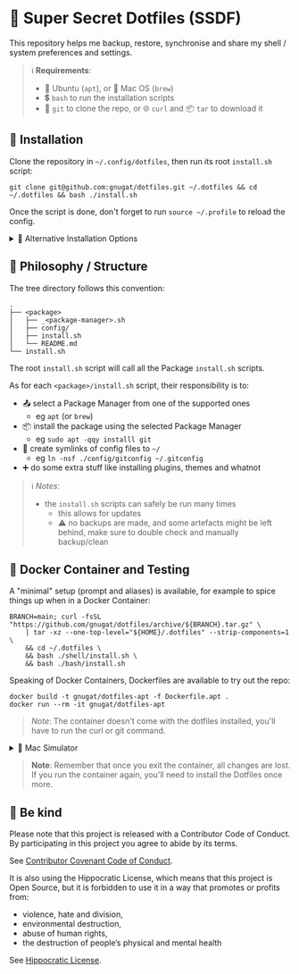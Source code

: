 # 🔵 Super Secret Dotfiles (SSDF)

This repository helps me backup, restore, synchronise and share
my shell / system preferences and settings.

> ℹ️  **Requirements**:
> - 🍊 Ubuntu (`apt`), or 🍏 Mac OS (`brew`)
> - 💲 `bash` to run the installation scripts
> - 🐙 `git` to clone the repo, or 🌐 `curl` and 📦 `tar` to download it

## 🚀 Installation

Clone the repository in `~/.config/dotfiles`, then run its root `install.sh` script:

```shell
git clone git@github.com:gnugat/dotfiles.git ~/.dotfiles && cd ~/.dotfiles && bash ./install.sh
```

Once the script is done, don't forget to run `source ~/.profile` to reload the config.

<details>
<summary>🚢 Alternative Installation Options</summary>

🍒 Instead of installing everything, individual packages can be installed:

```shell
curl -fsSL 'https://github.com/gnugat/dotfiles/archive/main.tar.gz' \
    | tar -xz --one-top-level="${HOME}/.dotfiles" --strip-components=1 \
    && cd ~/.dotfiles \
    && bash ./shell/install.sh \
    && bash ./bash/install.sh
```

⛏️ It's also possible to specify which (supported) package manager to use,
rather than letting the scripts automatically select one:

```shell
_SSDF_PACKAGE_MANAGER=brew bash ./install.sh
```
</details>

## 🌳 Philosophy / Structure

The tree directory follows this convention:

```
.
├── <package>
│   ├── _<package-manager>.sh
│   ├── config/
│   ├── install.sh
│   └── README.md
└── install.sh
```

The root `install.sh` script will call all the Package `install.sh` scripts.

As for each `<package>/install.sh` script, their responsibility is to:

* 📤 select a Package Manager from one of the supported ones
  * eg `apt` (or `brew`)
* 📦 install the package using the selected Package Manager
  * eg `sudo apt -qqy installl git`
* 🔗 create symlinks of config files to `~/`
  * eg `ln -nsf ./config/gitconfig ~/.gitconfig`
* ➕ do some extra stuff like installing plugins, themes and whatnot

> ℹ️  _Notes_:
> * the `install.sh` scripts can safely be run many times
>   * this allows for updates
>   * ⚠️  no backups are made, and some artefacts might be left behind,
         make sure to double check and manually backup/clean

## 🐋 Docker Container and Testing

A "minimal" setup (prompt and aliases) is available,
for example to spice things up when in a Docker Container:

```shell
BRANCH=main; curl -fsSL "https://github.com/gnugat/dotfiles/archive/${BRANCH}.tar.gz" \
    | tar -xz --one-top-level="${HOME}/.dotfiles" --strip-components=1 \
    && cd ~/.dotfiles \
    && bash ./shell/install.sh \
    && bash ./bash/install.sh
```

Speaking of Docker Containers, Dockerfiles are available to try out the repo:

```shell
docker build -t gnugat/dotfiles-apt -f Dockerfile.apt .
docker run --rm -it gnugat/dotfiles-apt
```

> _Note_: The container doesn't come with the dotfiles installed,
> you'll have to run the curl or git command.

<details>
<summary>🍎 Mac Simulator</summary>
The `Dockerfile.brew` provides Ubuntu with linuxbrew and zsh,
to simulate a Mac environment:

```shell
docker build -t gnugat/dotfiles-apt -f Dockerfile.brew .
docker run --rm -it gnugat/dotfiles-brew

# In the brew container:
BRANCH=main; curl -fsSL "https://github.com/gnugat/dotfiles/archive/${BRANCH}.tar.gz" \
    | tar -xz --one-top-level="${HOME}/.dotfiles" --strip-components=1 \
    && cd ~/.dotfiles \
    && _SSDF_PACKAGE_MANAGER=brew bash ./install.sh
```
</details>

> **Note**: Remember that once you exit the container, all changes are lost.
> If you run the container again, you'll need to install the Dotfiles once more.

## 🤝 Be kind 

Please note that this project is released with a Contributor Code of Conduct.
By participating in this project you agree to abide by its terms.

See [Contributor Covenant Code of Conduct](https://www.contributor-covenant.org/version/2/0/code_of_conduct/).

It is also using the Hippocratic License, which means that this project is Open
Source, but it is forbidden to use it in a way that promotes or profits from:

* violence, hate and division,
* environmental destruction,
* abuse of human rights,
* the destruction of people’s physical and mental health

See [Hippocratic License](https://firstdonoharm.dev/version/2/1/license.html).
